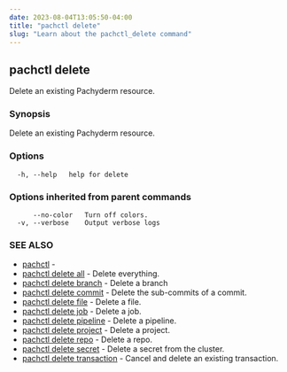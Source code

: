 ```yaml
---
date: 2023-08-04T13:05:50-04:00
title: "pachctl delete"
slug: "Learn about the pachctl_delete command"
---
```


## pachctl delete

Delete an existing Pachyderm resource.

### Synopsis

Delete an existing Pachyderm resource.

### Options

```
  -h, --help   help for delete
```

### Options inherited from parent commands

```
      --no-color   Turn off colors.
  -v, --verbose    Output verbose logs
```

### SEE ALSO

* [pachctl](/commands/pachctl/)	 - 
* [pachctl delete all](/commands/pachctl_delete_all/)	 - Delete everything.
* [pachctl delete branch](/commands/pachctl_delete_branch/)	 - Delete a branch
* [pachctl delete commit](/commands/pachctl_delete_commit/)	 - Delete the sub-commits of a commit.
* [pachctl delete file](/commands/pachctl_delete_file/)	 - Delete a file.
* [pachctl delete job](/commands/pachctl_delete_job/)	 - Delete a job.
* [pachctl delete pipeline](/commands/pachctl_delete_pipeline/)	 - Delete a pipeline.
* [pachctl delete project](/commands/pachctl_delete_project/)	 - Delete a project.
* [pachctl delete repo](/commands/pachctl_delete_repo/)	 - Delete a repo.
* [pachctl delete secret](/commands/pachctl_delete_secret/)	 - Delete a secret from the cluster.
* [pachctl delete transaction](/commands/pachctl_delete_transaction/)	 - Cancel and delete an existing transaction.

